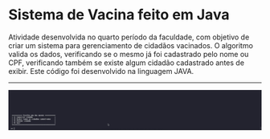 # Sistema de Vacina feito em Java
Atividade desenvolvida no quarto período da faculdade, com objetivo de criar um sistema para gerenciamento de cidadãos vacinados. O algoritmo valida os dados, verificando se o mesmo já foi cadastrado pelo nome ou CPF, verificando também se existe algum cidadão cadastrado antes de exibir. Este código foi desenvolvido na linguagem JAVA.

---

<img src="gif.gif">

##
